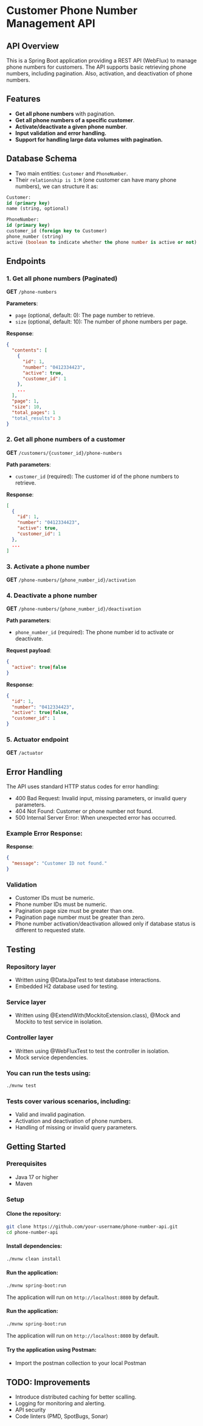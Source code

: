 # Customer Phone Number Management API

## API Overview
This is a Spring Boot application providing a REST API (WebFlux) to manage phone numbers for customers. 
The API supports basic retrieving phone numbers, including pagination.
Also, activation, and deactivation of phone numbers.

## Features
- **Get all phone numbers** with pagination.
- **Get all phone numbers of a specific customer**.
- **Activate/deactivate a given phone number**.
- **Input validation and error handling.**
- **Support for handling large data volumes with pagination.**

## Database Schema
- Two main entities: `Customer` and `PhoneNumber`. 
- Their `relationship is 1:M` (one customer can have many phone numbers), we can structure it as:

```sql
Customer:
id (primary key)
name (string, optional)

PhoneNumber:
id (primary key)
customer_id (foreign key to Customer)
phone_number (string)
active (boolean to indicate whether the phone number is active or not)
```

## Endpoints

### 1. Get all phone numbers (Paginated)

**GET** `/phone-numbers`

**Parameters**:
- `page` (optional, default: 0): The page number to retrieve.
- `size` (optional, default: 10): The number of phone numbers per page.

**Response**:
```json
{
  "contents": [
    {
      "id": 1,
      "number": "0412334423",
      "active": true,
      "customer_id": 1
    },
    ...
  ],
  "page": 1,
  "size": 10,
  "total_pages": 1
  "total_results": 3
}
```

### 2. Get all phone numbers of a customer
**GET** `/customers/{customer_id}/phone-numbers`

**Path parameters**:
- `customer_id` (required): The customer id of the phone numbers to retrieve.

**Response**:
```json
[
  {
    "id": 1,
    "number": "0412334423",
    "active": true,
    "customer_id": 1
  },
  ...
]
```

### 3. Activate a phone number
**GET** `/phone-numbers/{phone_number_id}/activation`

### 4. Deactivate a phone number
**GET** `/phone-numbers/{phone_number_id}/deactivation`

**Path parameters**:
- `phone_number_id` (required): The phone number id to activate or deactivate.

**Request payload**:
```json
{
  "active": true|false
}
```

**Response**:
```json
{
  "id": 1,
  "number": "0412334423",
  "active": true|false,
  "customer_id": 1
}
```

### 5. Actuator endpoint
**GET** `/actuator`

## Error Handling
The API uses standard HTTP status codes for error handling:

- 400 Bad Request: Invalid input, missing parameters, or invalid query parameters.
- 404 Not Found: Customer or phone number not found.
- 500 Internal Server Error: When unexpected error has occurred.

### Example Error Response:
**Response**:
```json
{
  "message": "Customer ID not found."
}
```

### Validation
- Customer IDs must be numeric.
- Phone number IDs must be numeric.
- Pagination page size must be greater than one.
- Pagination page number must be greater than zero.
- Phone number activation/deactivation allowed only if database status is different to requested state.

## Testing
### Repository layer
 - Written using @DataJpaTest to test database interactions.
 - Embedded H2 database used for testing.

### Service layer
 - Written using @ExtendWith(MockitoExtension.class), @Mock and Mockito to test service in isolation.
  
### Controller layer
 - Written using @WebFluxTest to test the controller in isolation.
 - Mock service dependencies.


### You can run the tests using:

```bash
./mvnw test
```

### Tests cover various scenarios, including:

- Valid and invalid pagination.
- Activation and deactivation of phone numbers.
- Handling of missing or invalid query parameters.

## Getting Started
### Prerequisites
- Java 17 or higher
- Maven

### Setup

#### Clone the repository:
```bash
git clone https://github.com/your-username/phone-number-api.git
cd phone-number-api
```

#### Install dependencies:

```bash
./mvnw clean install
```

#### Run the application:
```bash
./mvnw spring-boot:run
```

The application will run on `http://localhost:8080` by default.

#### Run the application:
```bash
./mvnw spring-boot:run
```
The application will run on `http://localhost:8080` by default.

#### Try the application using Postman:
- Import the postman collection to your local Postman

## TODO: Improvements
- Introduce distributed caching for better scalling.
- Logging for monitoring and alerting.
- API security
- Code linters (PMD, SpotBugs, Sonar)